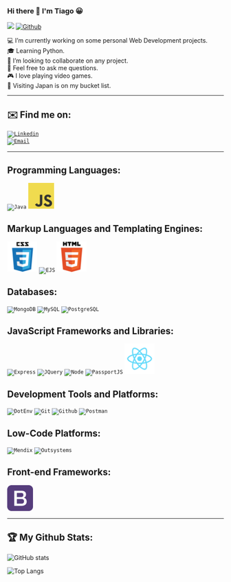 ### Hi there 👋 I'm Tiago 😀

![](https://visitor-badge.laobi.icu/badge?page_id=KyoukanPT.KyoukanPT) [![Github](https://img.shields.io/github/followers/KyoukanPT?label=Follow&style=social)](https://github.com/KyoukanPT)

💻 I’m currently working on some personal Web Development projects.<br>
🎓 Learning Python.<br>
🤝 I’m looking to collaborate on any project.<br>
💬 Feel free to ask me questions.<br>
🎮 I love playing video games.<br>
🗾 Visiting Japan is on my bucket list. 

<hr>

## ✉️ Find me on:

 <code><a href="https://www.linkedin.com/in/tiagohenriquesilva/" target="_blank" rel="noopener noreferrer"><img src="https://upload.wikimedia.org/wikipedia/commons/thumb/c/ca/LinkedIn_logo_initials.png/640px-LinkedIn_logo_initials.png" alt="Linkedin" height="51" style="vertical-align:top;"></a></code>
 <code><a href="mailto: tiagohenrique_1988@hotmail.com" target="_blank" rel="noopener noreferrer"> <img src="https://github.com/user-attachments/assets/cffc4318-87f4-4cdb-a7c1-61547932ab86" alt="Email" height="60" style="vertical-align:top;"></a></code>

<hr>

## Programming Languages:
<code><img src="https://images.vexels.com/media/users/3/166401/isolated/preview/b82aa7ac3f736dd78570dd3fa3fa9e24-java-programming-language-icon-by-vexels.png" alt="Java" height="70"></code>
<code><img src="https://raw.githubusercontent.com/github/explore/80688e429a7d4ef2fca1e82350fe8e3517d3494d/topics/javascript/javascript.png" alt="Javascript" height="60" width="60"></code> 

## Markup Languages and Templating Engines:

<code><img src="https://raw.githubusercontent.com/github/explore/80688e429a7d4ef2fca1e82350fe8e3517d3494d/topics/css/css.png" alt="CSS" height="70"></code>
<code><img src="https://kubik-rubik.de/images/joomla-extensions/ejs-logo-b300.png" alt="EJS" height="50" width="90"></code>
<code><img src="https://raw.githubusercontent.com/github/explore/80688e429a7d4ef2fca1e82350fe8e3517d3494d/topics/html/html.png" alt="HTML" height="70"></code>

## Databases:
<code><img src="https://img.icons8.com/color/452/mongodb.png" alt="MongoDB" height="70"></code>
<code><img src="https://upload.wikimedia.org/wikipedia/labs/8/8e/Mysql_logo.png" alt="MySQL" height="70"></code>
<code><img src="https://github.com/user-attachments/assets/d6e37543-0eb2-4407-b737-dc9160c50447" alt="PostgreSQL" height="70"></code>

## JavaScript Frameworks and Libraries:
<code><img src="https://i.ibb.co/74ZtDSX/express-removebg-preview.png" alt="Express" height="60" width="130"></code>
<code><img src="https://cdn.iconscout.com/icon/free/png-512/jquery-10-1175155.png" alt="JQuery" height="70"></code> 
<code><img src="https://cdn.freebiesupply.com/logos/large/2x/nodejs-1-logo-png-transparent.png" alt="Node" height="70"></code>
<code><img src="https://seeklogo.com/images/P/passport-logo-16D89B2F37-seeklogo.com.png" alt="PassportJS" height="70"></code>
<code><img src="https://raw.githubusercontent.com/github/explore/80688e429a7d4ef2fca1e82350fe8e3517d3494d/topics/react/react.png" alt="React" height="70"></code>

## Development Tools and Platforms:
<code><img src="https://encrypted-tbn0.gstatic.com/images?q=tbn:ANd9GcTHaNT3Fi8RMNUpPDk-Zddeo2FTvDN3Sye5AA&s" alt="DotEnv" height="80" width="80"></code>
<code><img src="https://i.pinimg.com/originals/6b/a5/e8/6ba5e8c2a205b64cbfdf5b25bd9e4c22.png" alt="Git" height="80" width="80"></code>
<code><img src="https://pngimg.com/uploads/github/github_PNG83.png" alt="Github" height="70"></code>
<code><img src="https://user-images.githubusercontent.com/7853266/44114706-9c72dd08-9fd1-11e8-8d9d-6d9d651c75ad.png" alt="Postman" height="65"></code>

## Low-Code Platforms:
<code><img src="https://asset.brandfetch.io/idBxdmVdhR/idpXDwbUME.jpeg" alt="Mendix" height="60" width="60"></code> 
<code><img src="https://media-01.imu.nl/storage/lowcode-experts.com/11828/outsystemsicon-260x260-1.png" alt="Outsystems" height="60" width="60"></code>

## Front-end Frameworks:
<code><img src="https://raw.githubusercontent.com/github/explore/80688e429a7d4ef2fca1e82350fe8e3517d3494d/topics/bootstrap/bootstrap.png" alt="Bootstrap" height="60" width="60"></code>

<hr>

## 🏆 My Github Stats:

![GitHub stats](https://github-readme-stats.vercel.app/api?username=KyoukanPT&show_icons=true&theme=tokyonight)

![Top Langs](https://github-readme-stats.vercel.app/api/top-langs/?username=KyoukanPT&theme=tokyonight)
